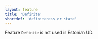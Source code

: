 ```yaml
---
layout: feature
title: 'Definite'
shortdef: 'definiteness or state'
---
```


Feature <code>Definite</code> is not used in Estonian UD.
<!-- Interlanguage links updated Út zář 29 20:31:34 CEST 2020 -->
